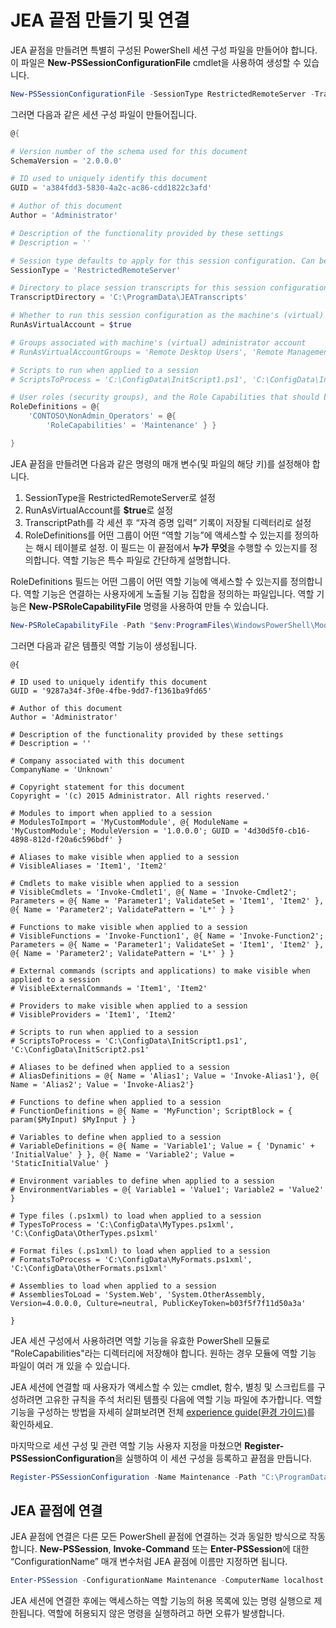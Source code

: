 # JEA 끝점 만들기 및 연결
JEA 끝점을 만들려면 특별히 구성된 PowerShell 세션 구성 파일을 만들어야 합니다. 이 파일은 **New-PSSessionConfigurationFile** cmdlet을 사용하여 생성할 수 있습니다.

```powershell
New-PSSessionConfigurationFile -SessionType RestrictedRemoteServer -TranscriptDirectory "C:\ProgramData\JEATranscripts" -RunAsVirtualAccount -RoleDefinitions @{ 'CONTOSO\NonAdmin_Operators' = @{ RoleCapabilities = 'Maintenance' }} -Path "$env:ProgramData\JEAConfiguration\Demo.pssc" 
```

그러면 다음과 같은 세션 구성 파일이 만들어집니다. 
```powershell
@{

# Version number of the schema used for this document
SchemaVersion = '2.0.0.0'

# ID used to uniquely identify this document
GUID = 'a384fdd3-5830-4a2c-ac86-cdd1822c3afd'

# Author of this document
Author = 'Administrator'

# Description of the functionality provided by these settings
# Description = ''

# Session type defaults to apply for this session configuration. Can be 'RestrictedRemoteServer' (recommended), 'Empty', or 'Default'
SessionType = 'RestrictedRemoteServer'

# Directory to place session transcripts for this session configuration
TranscriptDirectory = 'C:\ProgramData\JEATranscripts'

# Whether to run this session configuration as the machine's (virtual) administrator account
RunAsVirtualAccount = $true

# Groups associated with machine's (virtual) administrator account
# RunAsVirtualAccountGroups = 'Remote Desktop Users', 'Remote Management Users'

# Scripts to run when applied to a session
# ScriptsToProcess = 'C:\ConfigData\InitScript1.ps1', 'C:\ConfigData\InitScript2.ps1'

# User roles (security groups), and the Role Capabilities that should be applied to them when applied to a session
RoleDefinitions = @{
    'CONTOSO\NonAdmin_Operators' = @{
        'RoleCapabilities' = 'Maintenance' } }

} 
```
JEA 끝점을 만들려면 다음과 같은 명령의 매개 변수(및 파일의 해당 키)를 설정해야 합니다.
1.  SessionType을 RestrictedRemoteServer로 설정
2.  RunAsVirtualAccount를 **$true**로 설정
3.  TranscriptPath를 각 세션 후 “자격 증명 입력” 기록이 저장될 디렉터리로 설정
4.  RoleDefinitions를 어떤 그룹이 어떤 “역할 기능”에 액세스할 수 있는지를 정의하는 해시 테이블로 설정.  이 필드는 이 끝점에서 **누가** **무엇**을 수행할 수 있는지를 정의합니다.   역할 기능은 특수 파일로 간단하게 설명합니다.


RoleDefinitions 필드는 어떤 그룹이 어떤 역할 기능에 액세스할 수 있는지를 정의합니다.  역할 기능은 연결하는 사용자에게 노출될 기능 집합을 정의하는 파일입니다.  역할 기능은 **New-PSRoleCapabilityFile** 명령을 사용하여 만들 수 있습니다.

```powershell
New-PSRoleCapabilityFile -Path "$env:ProgramFiles\WindowsPowerShell\Modules\DemoModule\RoleCapabilities\Maintenance.psrc" 
```

그러면 다음과 같은 템플릿 역할 기능이 생성됩니다.
```
@{

# ID used to uniquely identify this document
GUID = '9287a34f-3f0e-4fbe-9dd7-f1361ba9fd65'

# Author of this document
Author = 'Administrator'

# Description of the functionality provided by these settings
# Description = ''

# Company associated with this document
CompanyName = 'Unknown'

# Copyright statement for this document
Copyright = '(c) 2015 Administrator. All rights reserved.'

# Modules to import when applied to a session
# ModulesToImport = 'MyCustomModule', @{ ModuleName = 'MyCustomModule'; ModuleVersion = '1.0.0.0'; GUID = '4d30d5f0-cb16-4898-812d-f20a6c596bdf' }

# Aliases to make visible when applied to a session
# VisibleAliases = 'Item1', 'Item2'

# Cmdlets to make visible when applied to a session
# VisibleCmdlets = 'Invoke-Cmdlet1', @{ Name = 'Invoke-Cmdlet2'; Parameters = @{ Name = 'Parameter1'; ValidateSet = 'Item1', 'Item2' }, @{ Name = 'Parameter2'; ValidatePattern = 'L*' } }

# Functions to make visible when applied to a session
# VisibleFunctions = 'Invoke-Function1', @{ Name = 'Invoke-Function2'; Parameters = @{ Name = 'Parameter1'; ValidateSet = 'Item1', 'Item2' }, @{ Name = 'Parameter2'; ValidatePattern = 'L*' } }

# External commands (scripts and applications) to make visible when applied to a session
# VisibleExternalCommands = 'Item1', 'Item2'

# Providers to make visible when applied to a session
# VisibleProviders = 'Item1', 'Item2'

# Scripts to run when applied to a session
# ScriptsToProcess = 'C:\ConfigData\InitScript1.ps1', 'C:\ConfigData\InitScript2.ps1'

# Aliases to be defined when applied to a session
# AliasDefinitions = @{ Name = 'Alias1'; Value = 'Invoke-Alias1'}, @{ Name = 'Alias2'; Value = 'Invoke-Alias2'}

# Functions to define when applied to a session
# FunctionDefinitions = @{ Name = 'MyFunction'; ScriptBlock = { param($MyInput) $MyInput } }

# Variables to define when applied to a session
# VariableDefinitions = @{ Name = 'Variable1'; Value = { 'Dynamic' + 'InitialValue' } }, @{ Name = 'Variable2'; Value = 'StaticInitialValue' }

# Environment variables to define when applied to a session
# EnvironmentVariables = @{ Variable1 = 'Value1'; Variable2 = 'Value2' }

# Type files (.ps1xml) to load when applied to a session
# TypesToProcess = 'C:\ConfigData\MyTypes.ps1xml', 'C:\ConfigData\OtherTypes.ps1xml'

# Format files (.ps1xml) to load when applied to a session
# FormatsToProcess = 'C:\ConfigData\MyFormats.ps1xml', 'C:\ConfigData\OtherFormats.ps1xml'

# Assemblies to load when applied to a session
# AssembliesToLoad = 'System.Web', 'System.OtherAssembly, Version=4.0.0.0, Culture=neutral, PublicKeyToken=b03f5f7f11d50a3a'

} 

```
JEA 세션 구성에서 사용하려면 역할 기능을 유효한 PowerShell 모듈로 "RoleCapabilities"라는 디렉터리에 저장해야 합니다. 원하는 경우 모듈에 역할 기능 파일이 여러 개 있을 수 있습니다.

JEA 세션에 연결할 때 사용자가 액세스할 수 있는 cmdlet, 함수, 별칭 및 스크립트를 구성하려면 고유한 규칙을 주석 처리된 템플릿 다음에 역할 기능 파일에 추가합니다. 역할 기능을 구성하는 방법을 자세히 살펴보려면 전체 [experience guide(환경 가이드)](http://aka.ms/JEA)를 확인하세요.

마지막으로 세션 구성 및 관련 역할 기능 사용자 지정을 마쳤으면 **Register-PSSessionConfiguration**을 실행하여 이 세션 구성을 등록하고 끝점을 만듭니다.

```powershell
Register-PSSessionConfiguration -Name Maintenance -Path "C:\ProgramData\JEAConfiguration\Demo.pssc" 
```

## JEA 끝점에 연결
JEA 끝점에 연결은 다른 모든 PowerShell 끝점에 연결하는 것과 동일한 방식으로 작동합니다.  **New-PSSession**, **Invoke-Command** 또는 **Enter-PSSession**에 대한 “ConfigurationName” 매개 변수처럼 JEA 끝점에 이름만 지정하면 됩니다.

```powershell
Enter-PSSession -ConfigurationName Maintenance -ComputerName localhost
```
JEA 세션에 연결한 후에는 액세스하는 역할 기능의 허용 목록에 있는 명령 실행으로 제한됩니다. 역할에 허용되지 않은 명령을 실행하려고 하면 오류가 발생합니다.

<!--HONumber=Jun16_HO4-->


